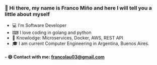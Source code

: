 ### 👋 Hi there, my name is Franco Miño and here I will tell you a little about myself
 
- 💻 I’m Software Developer
- ⌨ I love coding in golang and python
- 🧠 Knowlodge: Microservices, Docker, AWS, REST API 
- 🎓 I am current Computer Engineering in Argentina, Buenos Aires.

#### - 😄 Contact with me: francolau03@gmail.com

<!---
francolautaro2/francolautaro2 is a ✨ special ✨ repository because its `README.md` (this file) appears on your GitHub profile.
You can click the Preview link to take a look at your changes.
--->
